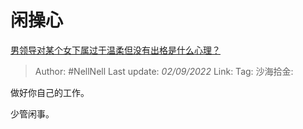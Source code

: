 # 闲操心

[男领导对某个女下属过于温柔但没有出格是什么心理？](https://www.zhihu.com/question/546305588/answer/2654482902)

> Author: #NellNell
> Last update: *02/09/2022*
> Link:
> Tag:
> 沙海拾金:

做好你自己的工作。

少管闲事。
